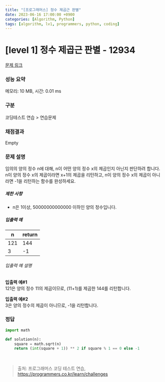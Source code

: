 ```yaml
---
title: "[프로그래머스] 정수 제곱근 판별"
date: 2023-06-16 17:00:00 +0900
categories: [Algorithm, Python]
tags: [algorithm, lv1, programmers, python, coding]
---
```


# [level 1] 정수 제곱근 판별 - 12934

[문제 링크](https://school.programmers.co.kr/learn/courses/30/lessons/12934)

### 성능 요약

메모리: 10 MB, 시간: 0.01 ms

### 구분

코딩테스트 연습 > 연습문제

### 채점결과

Empty

### 문제 설명

<p>임의의 양의 정수 n에 대해, n이 어떤 양의 정수 x의 제곱인지 아닌지 판단하려 합니다.<br>
n이 양의 정수 x의 제곱이라면 x+1의 제곱을 리턴하고, n이 양의 정수 x의 제곱이 아니라면 -1을 리턴하는 함수를 완성하세요.</p>

<h5>제한 사항</h5>

<ul>
<li>n은 1이상,  50000000000000 이하인 양의 정수입니다.</li>
</ul>

<h5>입출력 예</h5>

| n   | return |
|-----|--------|
| 121 | 144    |
| 3   | -1     |

<h6>입출력 예 설명</h6>

<p><strong>입출력 예#1</strong><br>
121은 양의 정수 11의 제곱이므로, (11+1)를 제곱한 144를 리턴합니다.</p>

<p><strong>입출력 예#2</strong><br>
3은 양의 정수의 제곱이 아니므로, -1을 리턴합니다.</p>

### 정답

```python
import math

def solution(n):
    square = math.sqrt(n)    
    return (int(square + 1)) ** 2 if square % 1 == 0 else -1
```

<br>

> 출처: 프로그래머스 코딩 테스트 연습, https://programmers.co.kr/learn/challenges
